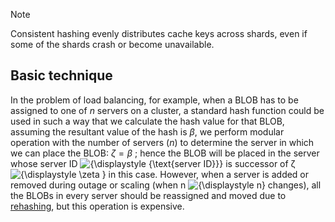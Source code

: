 > [!note]
> Consistent hashing evenly distributes cache keys across shards, even if some of the shards crash or become unavailable.

## Basic technique

In the problem of load balancing, for example, when a BLOB has to be assigned to one of $n$ servers on a cluster, a standard hash function could be used in such a way that we calculate the hash value for that BLOB, assuming the resultant value of the hash is $\beta$, we perform modular operation with the number of servers ($n$) to determine the server in which we can place the BLOB: $ζ = \beta % n$ ; hence the BLOB will be placed in the server whose server ID ![{\displaystyle {\text{server ID}}}](https://wikimedia.org/api/rest_v1/media/math/render/svg/1536bfe5827e3bd28f0c1cf3524d4078ca7ac62c) is successor of ζ ![{\displaystyle \zeta }](https://wikimedia.org/api/rest_v1/media/math/render/svg/d5c3916703cae7938143d38865f78f27faadd4ae) in this case. However, when a server is added or removed during outage or scaling (when n ![{\displaystyle n}](https://wikimedia.org/api/rest_v1/media/math/render/svg/a601995d55609f2d9f5e233e36fbe9ea26011b3b) changes), all the BLOBs in every server should be reassigned and moved due to [rehashing](https://en.wikipedia.org/wiki/Hash_table#Dynamic_resizing "Hash table"), but this operation is expensive.